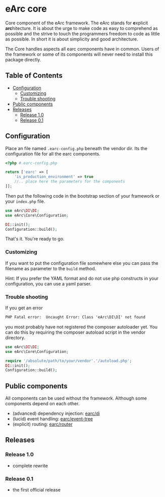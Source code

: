# eArc core

Core component of the eArc framework. The eArc stands for **e**xplicit **arc**hitecture. 
It is about the urge to make code as easy to comprehend as possible and the
strive to touch the programmers freedom to code as little as possible. In short
it is about simplicity and good architecture.

The Core handles aspects all earc components have in common. Users of the framework
or some of its components will never need to install this package directly.

## Table of Contents
 
 - [Configuration](#configuration)
   - [Customizing](#customizing)
   - [Trouble shooting](#trouble-shooting)
 - [Public components](#public-components)
 - [Releases](#releases)
   - [Release 1.0](#release-10)
   - [Release 0.1](#release-01)

## Configuration

Place an file named `.earc-config.php` beneath the vendor dir. Its the configuration
file for all the earc components.

```php
<?php #.earc-config.php

return ['earc' => [
    'is_production_environment' => true
    //.. place here the parameters for the components
]];
```

Then put the following code in the bootstrap section of your framework or your
`index.php` file.

```php
use eArc\DI\DI;
use eArc\Core\Configuration;

DI::init();
Configuration::build();
```

That's it. You're ready to go.

### Customizing

If you want to put the configuration file somewhere else you can pass the filename
as parameter to the `build` method.

Hint: If you prefer the YAML format and do not use php constructs in your configuration,
you can use a yaml parser. 

### Trouble shooting

If you get an error

```html
PHP Fatal error:  Uncaught Error: Class 'eArc\DI\DI' not found
```

you most probably have not registered the composer autoloader yet. You can do this 
by requiring the composer autoload script in the vendor directory.

```php
use eArc\DI\DI;
use eArc\Core\Configuration;

require '/absolute/path/to/your/vendor'.'/autoload.php';
DI::init();
Configuration::build();
```

## Public components

All components can be used without the framework. Although some components depend
on each other.

 - (advanced) dependency injection: [earc/di](https://github.com/Koudela/eArc-di)
 - (lucid) event handling: [earc/event-tree](https://github.com/Koudela/eArc-eventTree)
 - (explicit) routing: [earc/router](https://github.com/Koudela/eArc-router)

## Releases

### Release 1.0

- complete rewrite

### Release 0.1

- the first official release
